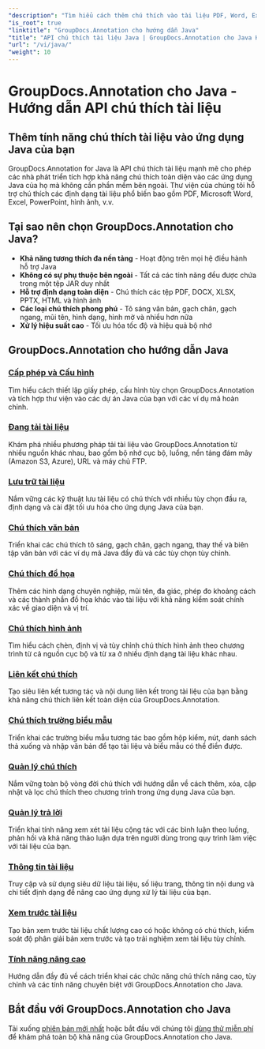 ```yaml
---
"description": "Tìm hiểu cách thêm chú thích vào tài liệu PDF, Word, Excel và PowerPoint bằng GroupDocs.Annotation for Java API. Hướng dẫn tích hợp từng bước và ví dụ về mã."
"is_root": true
"linktitle": "GroupDocs.Annotation cho hướng dẫn Java"
"title": "API chú thích tài liệu Java | GroupDocs.Annotation cho Java Hướng dẫn & Ví dụ"
"url": "/vi/java/"
"weight": 10
---
```


# GroupDocs.Annotation cho Java - Hướng dẫn API chú thích tài liệu

## Thêm tính năng chú thích tài liệu vào ứng dụng Java của bạn

GroupDocs.Annotation for Java là API chú thích tài liệu mạnh mẽ cho phép các nhà phát triển tích hợp khả năng chú thích toàn diện vào các ứng dụng Java của họ mà không cần phần mềm bên ngoài. Thư viện của chúng tôi hỗ trợ chú thích các định dạng tài liệu phổ biến bao gồm PDF, Microsoft Word, Excel, PowerPoint, hình ảnh, v.v.

## Tại sao nên chọn GroupDocs.Annotation cho Java?

- **Khả năng tương thích đa nền tảng** - Hoạt động trên mọi hệ điều hành hỗ trợ Java
- **Không có sự phụ thuộc bên ngoài** - Tất cả các tính năng đều được chứa trong một tệp JAR duy nhất
- **Hỗ trợ định dạng toàn diện** - Chú thích các tệp PDF, DOCX, XLSX, PPTX, HTML và hình ảnh
- **Các loại chú thích phong phú** - Tô sáng văn bản, gạch chân, gạch ngang, mũi tên, hình dạng, hình mờ và nhiều hơn nữa
- **Xử lý hiệu suất cao** - Tối ưu hóa tốc độ và hiệu quả bộ nhớ

## GroupDocs.Annotation cho hướng dẫn Java

### [Cấp phép và Cấu hình](./licensing-and-configuration)
Tìm hiểu cách thiết lập giấy phép, cấu hình tùy chọn GroupDocs.Annotation và tích hợp thư viện vào các dự án Java của bạn với các ví dụ mã hoàn chỉnh.

### [Đang tải tài liệu](./document-loading)
Khám phá nhiều phương pháp tải tài liệu vào GroupDocs.Annotation từ nhiều nguồn khác nhau, bao gồm bộ nhớ cục bộ, luồng, nền tảng đám mây (Amazon S3, Azure), URL và máy chủ FTP.

### [Lưu trữ tài liệu](./document-saving)
Nắm vững các kỹ thuật lưu tài liệu có chú thích với nhiều tùy chọn đầu ra, định dạng và cài đặt tối ưu hóa cho ứng dụng Java của bạn.

### [Chú thích văn bản](./text-annotations)
Triển khai các chú thích tô sáng, gạch chân, gạch ngang, thay thế và biên tập văn bản với các ví dụ mã Java đầy đủ và các tùy chọn tùy chỉnh.

### [Chú thích đồ họa](./graphical-annotations)
Thêm các hình dạng chuyên nghiệp, mũi tên, đa giác, phép đo khoảng cách và các thành phần đồ họa khác vào tài liệu với khả năng kiểm soát chính xác về giao diện và vị trí.

### [Chú thích hình ảnh](./image-annotations)
Tìm hiểu cách chèn, định vị và tùy chỉnh chú thích hình ảnh theo chương trình từ cả nguồn cục bộ và từ xa ở nhiều định dạng tài liệu khác nhau.

### [Liên kết chú thích](./link-annotations)
Tạo siêu liên kết tương tác và nội dung liên kết trong tài liệu của bạn bằng khả năng chú thích liên kết toàn diện của GroupDocs.Annotation.

### [Chú thích trường biểu mẫu](./form-field-annotations)
Triển khai các trường biểu mẫu tương tác bao gồm hộp kiểm, nút, danh sách thả xuống và nhập văn bản để tạo tài liệu và biểu mẫu có thể điền được.

### [Quản lý chú thích](./annotation-management)
Nắm vững toàn bộ vòng đời chú thích với hướng dẫn về cách thêm, xóa, cập nhật và lọc chú thích theo chương trình trong ứng dụng Java của bạn.

### [Quản lý trả lời](./reply-management)
Triển khai tính năng xem xét tài liệu cộng tác với các bình luận theo luồng, phản hồi và khả năng thảo luận dựa trên người dùng trong quy trình làm việc với tài liệu của bạn.

### [Thông tin tài liệu](./document-information)
Truy cập và sử dụng siêu dữ liệu tài liệu, số liệu trang, thông tin nội dung và chi tiết định dạng để nâng cao ứng dụng xử lý tài liệu của bạn.

### [Xem trước tài liệu](./document-preview)
Tạo bản xem trước tài liệu chất lượng cao có hoặc không có chú thích, kiểm soát độ phân giải bản xem trước và tạo trải nghiệm xem tài liệu tùy chỉnh.

### [Tính năng nâng cao](./advanced-features)
Hướng dẫn đầy đủ về cách triển khai các chức năng chú thích nâng cao, tùy chỉnh và các tính năng chuyên biệt với GroupDocs.Annotation cho Java.

## Bắt đầu với GroupDocs.Annotation cho Java

Tải xuống [phiên bản mới nhất](https://releases.groupdocs.com/annotation/java/) hoặc bắt đầu với chúng tôi [dùng thử miễn phí](https://releases.groupdocs.com/annotation/java/) để khám phá toàn bộ khả năng của GroupDocs.Annotation cho Java.